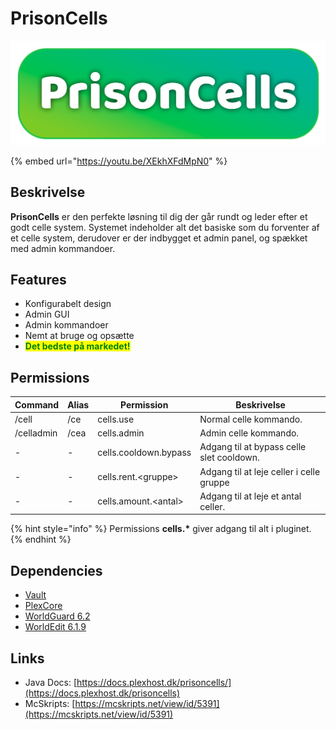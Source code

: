# PrisonCells

![](../.gitbook/assets/prisoncells.png)

{% embed url="https://youtu.be/XEkhXFdMpN0" %}

## Beskrivelse <a href="#description" id="description"></a>

**PrisonCells** er den perfekte løsning til dig der går rundt og leder efter et godt celle system. Systemet indeholder alt det basiske som du forventer af et celle system, derudover er der indbygget et admin panel, og spækket med admin kommandoer.



## Features

* Konfigurabelt design
* Admin GUI
* Admin kommandoer
* Nemt at bruge og opsætte
* <mark style="color:green;">**Det bedste på markedet!**</mark>



## Permissions

| **Command** | **Alias** | **Permission**        | **Beskrivelse**                           |
| ----------- | --------- | --------------------- | ----------------------------------------- |
| /cell       | /ce       | cells.use             | Normal celle kommando.                    |
| /celladmin  | /cea      | cells.admin           | Admin celle kommando.                     |
| -           | -         | cells.cooldown.bypass | Adgang til at bypass celle slet cooldown. |
| -           | -         | cells.rent.\<gruppe>  | Adgang til at leje celler i celle gruppe  |
| -           | -         | cells.amount.\<antal> | Adgang til at leje et antal celler.       |

{% hint style="info" %}
Permissions **cells.\*** giver adgang til alt i pluginet.
{% endhint %}

## Dependencies

* [Vault](https://www.spigotmc.org/resources/vault.34315/)
* [PlexCore](https://plexhost.dk/plugins)
* [WorldGuard 6.2](https://dev.bukkit.org/projects/worldguard/files/956770)
* [WorldEdit 6.1.9](https://dev.bukkit.org/projects/worldedit/files/2597538)

## Links

* Java Docs: [https://docs.plexhost.dk/prisoncells/](https://docs.plexhost.dk/prisoncells)
* McSkripts: [https://mcskripts.net/view/id/5391](https://mcskripts.net/view/id/5391)

